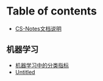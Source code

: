 # Table of contents

* [CS-Notes文档说明](README.md)

## 机器学习

* [机器学习中的分类指标](ji-qi-xue-xi/ji-qi-xue-xi.md)
* [Untitled](ji-qi-xue-xi/untitled.md)

